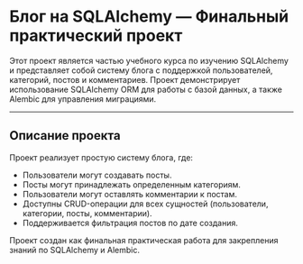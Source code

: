 # Блог на SQLAlchemy — Финальный практический проект

Этот проект является частью учебного курса по изучению SQLAlchemy и представляет собой систему блога с поддержкой пользователей, категорий, постов и комментариев. Проект демонстрирует использование SQLAlchemy ORM для работы с базой данных, а также Alembic для управления миграциями.

---

## Описание проекта

Проект реализует простую систему блога, где:
- Пользователи могут создавать посты.
- Посты могут принадлежать определенным категориям.
- Пользователи могут оставлять комментарии к постам.
- Доступны CRUD-операции для всех сущностей (пользователи, категории, посты, комментарии).
- Поддерживается фильтрация постов по дате создания.

Проект создан как финальная практическая работа для закрепления знаний по SQLAlchemy и Alembic.
